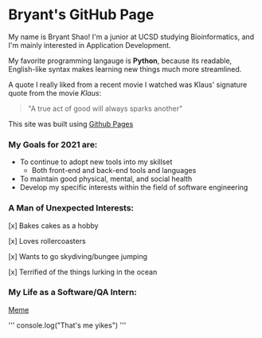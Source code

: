 # Bryant's GitHub Page
My name is Bryant Shao! I'm a junior at UCSD studying Bioinformatics, and I'm mainly interested in Application Development.

My favorite programming langauge is **Python**, because its readable, English-like syntax makes learning new things much more streamlined.

A quote I really liked from a recent movie I watched was Klaus' signature quote from the movie *Klaus*:

> "A true act of good will always sparks another"

This site was built using [Github Pages](https://pages.github.com/)

### My Goals for 2021 are:
- To continue to adopt new tools into my skillset
  - Both front-end and back-end tools and languages 
- To maintain good physical, mental, and social health
- Develop my specific interests within the field of software engineering

### A Man of Unexpected Interests:

[x] Bakes cakes as a hobby

[x] Loves rollercoasters

[x] Wants to go skydiving/bungee jumping

[x] Terrified of the things lurking in the ocean

### My Life as a Software/QA Intern:
[Meme](Funny_Meme.png)

'''
console.log("That's me yikes")
'''